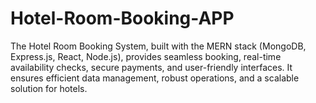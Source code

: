 # Hotel-Room-Booking-APP
The Hotel Room Booking System, built with the MERN stack (MongoDB, Express.js, React, Node.js), provides seamless booking, real-time availability checks, secure payments, and user-friendly interfaces. It ensures efficient data management, robust operations, and a scalable solution for hotels.
